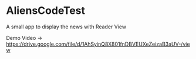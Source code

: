 # AliensCodeTest
A small app to display the news with Reader View 

Demo Video -> https://drive.google.com/file/d/1AhSyinQ8X801fnDBVEUXeZeizaB3aUV-/view
